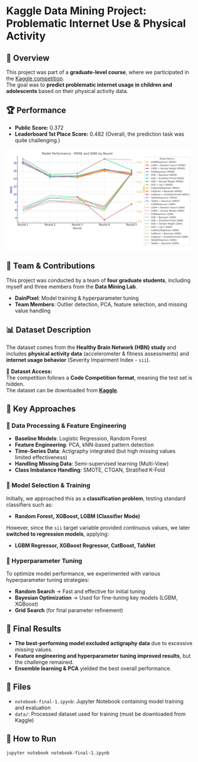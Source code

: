 # Kaggle Data Mining Project: Problematic Internet Use & Physical Activity

## 📌 Overview
This project was part of a **graduate-level course**, where we participated in the [Kaggle competition](https://www.kaggle.com/competitions/child-mind-institute-problematic-internet-use).  
The goal was to **predict problematic internet usage in children and adolescents** based on their physical activity data.

## 🏆 Performance
- **Public Score:** 0.372  
- **Leaderboard 1st Place Score:** 0.482 (Overall, the prediction task was quite challenging.)

<p align="center">
  <img src="performance.png" alt="Model Performance Comparison" width="600">
</p>

## 🏫 Team & Contributions
This project was conducted by a team of **four graduate students**, including myself and three members from the **Data Mining Lab**.  
- **DainPixel**: Model training & hyperparameter tuning  
- **Team Members**: Outlier detection, PCA, feature selection, and missing value handling  

## 📊 Dataset Description
The dataset comes from the **Healthy Brain Network (HBN) study** and includes **physical activity data** (accelerometer & fitness assessments) and **internet usage behavior** (Severity Impairment Index - `sii`).

🔹 **Dataset Access:**  
The competition follows a **Code Competition format**, meaning the test set is hidden.  
The dataset can be downloaded from **[Kaggle](https://www.kaggle.com/competitions/child-mind-institute-problematic-internet-use)**.

## 🔧 Key Approaches
### **📌 Data Processing & Feature Engineering**
- **Baseline Models**: Logistic Regression, Random Forest  
- **Feature Engineering**: PCA, kNN-based pattern detection  
- **Time-Series Data**: Actigraphy integrated (but high missing values limited effectiveness)  
- **Handling Missing Data**: Semi-supervised learning (Multi-View)  
- **Class Imbalance Handling**: SMOTE, CTGAN, Stratified K-Fold  

### **📌 Model Selection & Training**
Initially, we approached this as a **classification problem**, testing standard classifiers such as:  
- **Random Forest, XGBoost, LGBM (Classifier Mode)**  

However, since the `sii` target variable provided continuous values, we later **switched to regression models**, applying:  
- **LGBM Regressor, XGBoost Regressor, CatBoost, TabNet**  

### **📌 Hyperparameter Tuning**
To optimize model performance, we experimented with various hyperparameter tuning strategies:  
- **Random Search** → Fast and effective for initial tuning  
- **Bayesian Optimization** → Used for fine-tuning key models (LGBM, XGBoost)  
- **Grid Search** (for final parameter refinement)  

## 🏁 Final Results
- **The best-performing model excluded actigraphy data** due to excessive missing values.  
- **Feature engineering and hyperparameter tuning improved results**, but the challenge remained.  
- **Ensemble learning & PCA** yielded the best overall performance.  

## 📂 Files
- `notebook-final-1.ipynb`: Jupyter Notebook containing model training and evaluation  
- `data/`: Processed dataset used for training (must be downloaded from Kaggle)  

## 🚀 How to Run
```sh
jupyter notebook notebook-final-1.ipynb
